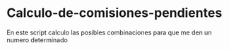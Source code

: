 # Calculo-de-comisiones-pendientes
En este script calculo las posibles combinaciones para que me den un numero determinado
